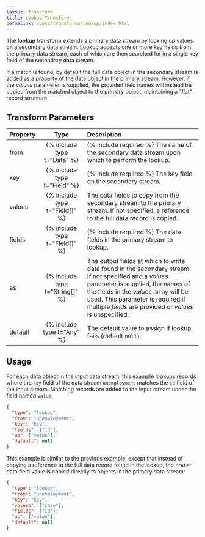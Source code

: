 ```yaml
---
layout: transform
title: Lookup Transform
permalink: /docs/transforms/lookup/index.html
---
```


The **lookup** transform extends a primary data stream by looking up values on a secondary data stream. Lookup accepts one or more key fields from the primary data stream, each of which are then searched for in a single key field of the secondary data stream.

If a match is found, by default the full data object in the secondary stream is added as a property of the data object in the primary stream. However, if the _values_ parameter is supplied, the provided field names will instead be copied from the matched object to the primary object, maintaining a "flat" record structure.

## Transform Parameters

| Property            | Type                           | Description   |
| :------------------ | :----------------------------: | :------------ |
| from                | {% include type t="Data" %}    | {% include required %} The name of the secondary data stream upon which to perform the lookup.|
| key                 | {% include type t="Field" %}   | {% include required %} The key field on the secondary stream.|
| values              | {% include type t="Field[]" %} | The data fields to copy from the secondary stream to the primary stream. If not specified, a reference to the full data record is copied.|
| fields              | {% include type t="Field[]" %} | {% include required %} The data fields in the primary stream to lookup.|
| as                  | {% include type t="String[]" %}| The output fields at which to write data found in the secondary stream. If not specified and a _values_ parameter is supplied, the names of the fields in the _values_ array will be used. This parameter is required if multiple _fields_ are provided or _values_ is unspecified.|
| default             | {% include type t="Any" %}     | The default value to assign if lookup fails (default `null`).|

## Usage

For each data object in the input data stream, this example lookups records where the `key` field of the data stream `unemployment` matches the `id` field of the input stream. Matching records are added to the input stream under the field named `value`.

```json
{
  "type": "lookup",
  "from": "unemployment",
  "key": "key",
  "fields": ["id"],
  "as": ["value"],
  "default": null
}
```

This example is similar to the previous example, except that instead of copying a reference to the full data record found in the lookup, the `"rate"` data field value is copied directly to objects in the primary data stream:

```json
{
  "type": "lookup",
  "from": "unemployment",
  "key": "key",
  "values": ["rate"],
  "fields": ["id"],
  "as": ["value"],
  "default": null
}
```
